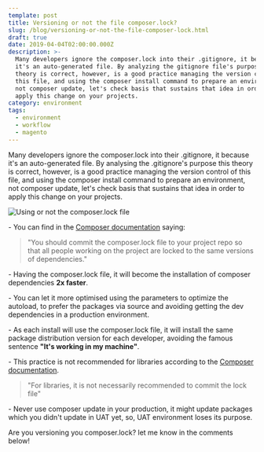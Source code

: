 ```yaml
---
template: post
title: Versioning or not the file composer.lock?
slug: /blog/versioning-or-not-the-file-composer-lock.html
draft: true
date: 2019-04-04T02:00:00.000Z
description: >-
  Many developers ignore the composer.lock into their .gitignore, it because
  it's an auto-generated file. By analyzing the gitignore file's purpose this
  theory is correct, however, is a good practice managing the version control of
  this file, and using the composer install command to prepare an environment,
  not composer update, let's check basis that sustains that idea in order to
  apply this change on your projects.
category: environment
tags:
  - environment
  - workflow
  - magento
---
```

Many developers ignore the composer.lock into their .gitignore, it because it's an auto-generated file. By analysing the .gitignore's purpose this theory is correct, however, is a good practice managing the version control of this file, and using the composer install command to prepare an environment, not composer update, let's check basis that sustains that idea in order to apply this change on your projects.

![Using or not the composer.lock file](https://i.imgur.com/Kl1Rs3A.png "Using or not the composer.lock file")

\- You can find in the [Composer documentation](https://getcomposer.org/doc/01-basic-usage.md#commit-your-composer-lock-file-to-version-control) saying:

> "You should commit the composer.lock file to your project repo so that all people working on the project are locked to the same versions of dependencies."

\- Having the composer.lock file, it will become the installation of composer dependencies **2x faster**.

\- You can let it more optimised using the parameters to optimize the autoload, to prefer the packages via source and avoiding getting the dev dependencies in a production environment.

\- As each install will use the composer.lock file, it will install the same package distribution version for each developer, avoiding the famous sentence **"It's working in my machine"**.

\- This practice is not recommended for libraries according to the [Composer documentation](https://getcomposer.org/doc/02-libraries.md#lock-file).

> "For libraries, it is not necessarily recommended to commit the lock file"

\- Never use composer update in your production, it might update packages which you didn't update in UAT yet, so, UAT environment loses its purpose.

Are you versioning you composer.lock? let me know in the comments below!
